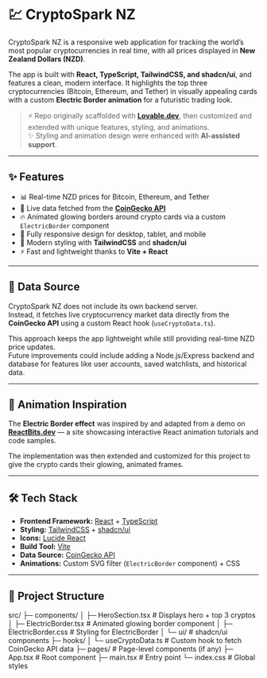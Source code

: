# 💹 CryptoSpark NZ

CryptoSpark NZ is a responsive web application for tracking the world’s most popular cryptocurrencies in real time, with all prices displayed in **New Zealand Dollars (NZD)**.  

The app is built with **React, TypeScript, TailwindCSS, and shadcn/ui**, and features a clean, modern interface. It highlights the top three cryptocurrencies (Bitcoin, Ethereum, and Tether) in visually appealing cards with a custom **Electric Border animation** for a futuristic trading look.  

> ⚡ Repo originally scaffolded with **[Lovable.dev](https://lovable.dev/)**, then customized and extended with unique features, styling, and animations.  
> ✨ Styling and animation design were enhanced with **AI-assisted support**.

---

## ✨ Features

- 📊 Real-time NZD prices for Bitcoin, Ethereum, and Tether  
- 🔌 Live data fetched from the **[CoinGecko API](https://www.coingecko.com/)**  
- 🔥 Animated glowing borders around crypto cards via a custom `ElectricBorder` component  
- 📱 Fully responsive design for desktop, tablet, and mobile  
- 🎨 Modern styling with **TailwindCSS** and **shadcn/ui**  
- ⚡ Fast and lightweight thanks to **Vite + React**  

---

## 🔌 Data Source

CryptoSpark NZ does not include its own backend server.  
Instead, it fetches live cryptocurrency market data directly from the **CoinGecko API** using a custom React hook (`useCryptoData.ts`).  

This approach keeps the app lightweight while still providing real-time NZD price updates.  
Future improvements could include adding a Node.js/Express backend and database for features like user accounts, saved watchlists, and historical data.

---

## 🎨 Animation Inspiration

The **Electric Border effect** was inspired by and adapted from a demo on **[ReactBits.dev](https://reactbits.dev/animations/electric-border)** — a site showcasing interactive React animation tutorials and code samples.  

The implementation was then extended and customized for this project to give the crypto cards their glowing, animated frames.

---

## 🛠️ Tech Stack

- **Frontend Framework:** [React](https://react.dev/) + [TypeScript](https://www.typescriptlang.org/)  
- **Styling:** [TailwindCSS](https://tailwindcss.com/) + [shadcn/ui](https://ui.shadcn.com/)  
- **Icons:** [Lucide React](https://lucide.dev/)  
- **Build Tool:** [Vite](https://vitejs.dev/)  
- **Data Source:** [CoinGecko API](https://www.coingecko.com/)  
- **Animations:** Custom SVG filter (`ElectricBorder` component) + CSS  

---

## 📂 Project Structure

src/
├─ components/
│ ├─ HeroSection.tsx # Displays hero + top 3 cryptos
│ ├─ ElectricBorder.tsx # Animated glowing border component
│ ├─ ElectricBorder.css # Styling for ElectricBorder
│ └─ ui/ # shadcn/ui components
├─ hooks/
│ └─ useCryptoData.ts # Custom hook to fetch CoinGecko API data
├─ pages/ # Page-level components (if any)
├─ App.tsx # Root component
├─ main.tsx # Entry point
└─ index.css # Global styles